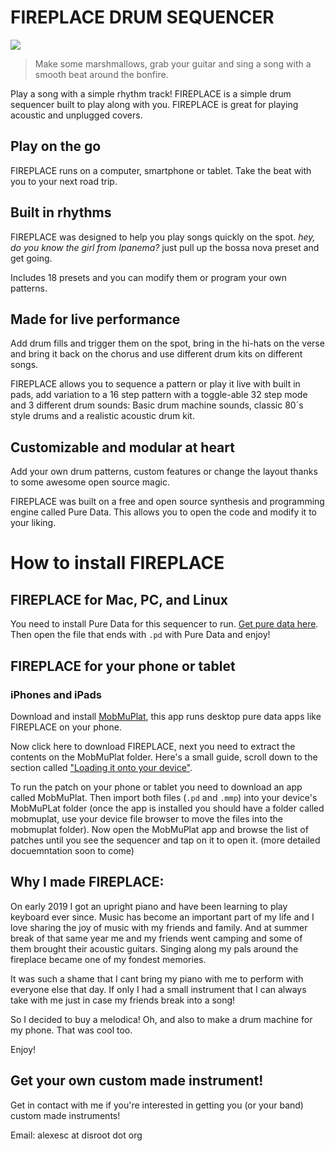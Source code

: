 # FIREPLACE DRUM SEQUENCER

![](/images/1.jpg)

> Make some marshmallows, grab your guitar and sing a song with a smooth beat around the bonfire.

Play a song with a simple rhythm track! FIREPLACE is a simple drum sequencer built to play along with you. FIREPLACE is great for playing acoustic and unplugged covers.


## Play on the go

FIREPLACE runs on a computer, smartphone or tablet. Take the beat with you to your next road trip.

## Built in rhythms

FIREPLACE was designed to help you play songs quickly on the spot. *hey, do you know the girl from Ipanema?* just pull up the bossa nova preset and get going. 

Includes 18 presets and you can modify them or program your own patterns.

## Made for live performance

Add drum fills and trigger them on the spot, bring in the hi-hats on the verse and bring it back on the chorus and use different drum kits on different songs.

FIREPLACE allows you to sequence a pattern or play it live with built in pads, add variation to a 16 step pattern with a toggle-able 32 step mode and 3 different drum sounds: Basic drum machine sounds, classic 80´s style drums and a realistic acoustic drum kit.

## Customizable and modular at heart

Add your own drum patterns, custom features or change the layout thanks to some awesome open source magic.

FIREPLACE was built on a free and open source synthesis and programming engine called Pure Data. This allows you to open the code and modify it to your liking.

# How to install FIREPLACE

## FIREPLACE for Mac, PC, and Linux

You need to install Pure Data for this sequencer to run. [Get pure data here](http://puredata.info/downloads/pure-data). Then open the file that ends with `.pd` with Pure Data and enjoy!

## FIREPLACE for your phone or tablet

### iPhones and iPads

Download and install [MobMuPlat](https://apps.apple.com/us/app/mobmuplat/id597679399), this app runs desktop pure data apps like FIREPLACE on your phone.

Now click here to download FIREPLACE, next you need to extract the contents on the MobMuPlat folder. Here's a small guide, scroll down to the section called ["Loading it onto your device"](https://danieliglesia.com/mobmuplat/doc/index.htm).

To run the patch on your phone or tablet you need to download an app called MobMuPlat. Then import both files (`.pd` and `.mmp`) into your device's MobMuPLat folder (once the app is installed you should have a folder called mobmuplat, use your device file browser to move the files into the mobmuplat folder). Now open the MobMuPlat app and browse the list of patches until you see the sequencer and tap on it to open it. (more detailed docuemntation soon to come)

## Why I made FIREPLACE:

On early 2019 I got an upright piano and have been learning to play keyboard ever since. Music has become an important part of my life and I love sharing the joy of music with my friends and family. And at summer break of that same year me and my friends went camping and some of them brought their acoustic guitars. Singing along my pals around the fireplace became one of my fondest memories.

It was such a shame that I cant bring my piano with me to perform with everyone else that day. If only I had a small instrument that I can always take with me just in case my friends break into a song!

So I decided to buy a melodica! Oh, and also to make a drum machine for my phone. That was cool too.


Enjoy!

## Get your own custom made instrument!

Get in contact with me if you're interested in getting you (or your band) custom made instruments!

Email: alexesc at disroot dot org
